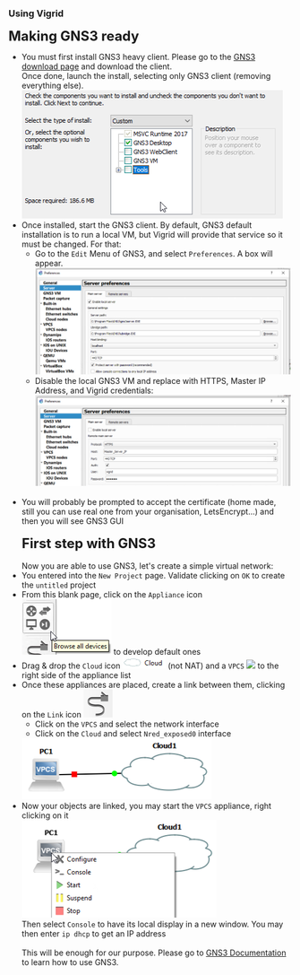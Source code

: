 ### Using Vigrid ###

<FONT SIZE=+2><B>Making GNS3 ready</B></FONT><BR>
<UL><LI>You must first install GNS3 heavy client. Please go to the <A HREF="https://www.gns3.com/software/download" TARGET="_gns3">GNS3 download page</A> and download the client.<BR>
Once done, launch the install, selecting only GNS3 client (removing everything else).</LI>
<IMG SRC="/docs/images/gns3-install.png">
<BR>
<LI>Once installed, start the GNS3 client. By default, GNS3 default installation is to run a local VM, but Vigrid will provide that service so it must be changed. For that:
<UL><LI>Go to the <code>Edit</code> Menu of GNS3, and select <code>Preferences</code>. A box will appear.<BR>
<IMG SRC="/docs/images/gns3-preferences1.png"><BR></LI>
<LI>Disable the local GNS3 VM and replace with HTTPS, Master IP Address, and Vigrid credentials:<BR>
<IMG SRC="/docs/images/gns3-preferences2.png"></LI></UL><BR>
<LI>You will probably be prompted to accept the certificate (home made, still you can use real one from your organisation, LetsEncrypt...) and then you will see GNS3 GUI</LI>
<BR>
<FONT SIZE=+2><B>First step with GNS3</B></FONT><BR>
<BR>
Now you are able to use GNS3, let's create a simple virtual network:
<LI>You entered into the <code>New Project</code> page. Validate clicking on <code>OK</code> to create the <code>untitled</code> project</LI>
<LI>From this blank page, click on the <code>Appliance</code> icon<IMG SRC="/docs/images/gns3-appliances.png"> to develop default ones</LI>
<LI>Drag & drop the <code>Cloud</code> icon <IMG SRC="/docs/images/gns3-cloud.png"> (not NAT) and a <code>VPCS</code> <IMG SRC="/docs/images/gns3-vpcs.png"> to the right side of the appliance list</LI>
<LI>Once these appliances are placed, create a link between them, clicking on the <code>Link</code> icon <IMG SRC="/docs/images/gns3-links.png">
<UL>
  <LI>Click on the <code>VPCS</code> and select the network interface</LI>
  <LI>Click on the <code>Cloud</code> and select <code>Nred_exposed0</code> interface</LI>
</UL>
<IMG SRC="/docs/images/gns3-untitled.png">
<LI>Now your objects are linked, you may start the <code>VPCS</code> appliance, right clicking on it<BR>
<IMG SRC="/docs/images/gns3-untitled-start.png"><BR>
Then select <code>Console</code> to have its local display in a new window. You may then enter <code>ip dhcp</code> to get an IP address</LI>
<BR>
This will be enough for our purpose. Please go to <A HREF="https://docs.gns3.com/docs/" TARGET="_gns3">GNS3 Documentation</A> to learn how to use GNS3.</UL><BR>
